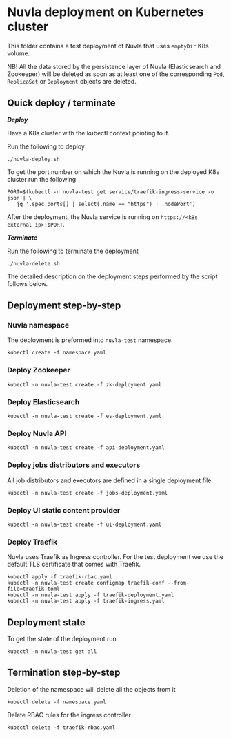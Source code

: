 # Nuvla deployment on Kubernetes cluster

This folder contains a test deployment of Nuvla that uses `emptyDir` K8s volume.

NB! All the data stored by the persistence layer of Nuvla (Elasticsearch and
Zookeeper) will be deleted as soon as at least one of the corresponding `Pod`,
`ReplicaSet` or `Deployment` objects are deleted.

## Quick deploy / terminate

***Deploy***

Have a K8s cluster with the kubectl context pointing to it. 

Run the following to deploy

    ./nuvla-deploy.sh

To get the port number on which the Nuvla is running on the deployed K8s cluster
run the following

    PORT=$(kubectl -n nuvla-test get service/traefik-ingress-service -o json | \
       jq '.spec.ports[] | select(.name == "https") | .nodePort')

After the deployment, the Nuvla service is running on `https://<k8s external ip>:$PORT`.

***Terminate***

Run the following to terminate the deployment

    ./nuvla-delete.sh

The detailed description on the deployment steps performed by the script follows
below.

## Deployment step-by-step

### Nuvla namespace

The deployment is preformed into `nuvla-test` namespace.

    kubectl create -f namespace.yaml

### Deploy Zookeeper

    kubectl -n nuvla-test create -f zk-deployment.yaml

### Deploy Elasticsearch

    kubectl -n nuvla-test create -f es-deployment.yaml

### Deploy Nuvla API

    kubectl -n nuvla-test create -f api-deployment.yaml

### Deploy jobs distributors and executors

All job distributors and executors are defined in a single deployment file.

    kubectl -n nuvla-test create -f jobs-deployment.yaml

### Deploy UI static content provider

    kubectl -n nuvla-test create -f ui-deployment.yaml

### Deploy Traefik

Nuvla uses Traefik as Ingress controller. For the test deployment we use the
default TLS certificate that comes with Traefik.

    kubectl apply -f traefik-rbac.yaml
    kubectl -n nuvla-test create configmap traefik-conf --from-file=traefik.toml
    kubectl -n nuvla-test apply -f traefik-deployment.yaml
    kubectl -n nuvla-test apply -f traefik-ingress.yaml

## Deployment state

To get the state of the deployment run

    kubectl -n nuvla-test get all

## Termination step-by-step

Deletion of the namespace will delete all the objects from it

    kubectl delete -f namespace.yaml

Delete RBAC rules for the ingress controller

    kubectl delete -f traefik-rbac.yaml

